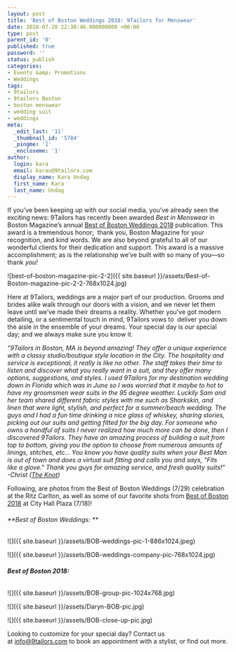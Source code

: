```yaml
---
layout: post
title: 'Best of Boston Weddings 2018: 9Tailors for Menswear'
date: 2018-07-20 22:38:46.000000000 +00:00
type: post
parent_id: '0'
published: true
password: ''
status: publish
categories:
- Events &amp; Promotions
- Weddings
tags:
- 9tailors
- 9tailors Boston
- boston menswear
- wedding suit
- weddings
meta:
  _edit_last: '11'
  _thumbnail_id: '5784'
  _pingme: '1'
  _encloseme: '1'
author:
  login: kara
  email: karau@9tailors.com
  display_name: Kara Undag
  first_name: Kara
  last_name: Undag
---
```

If you’ve been keeping up with our social media, you’ve already seen the exciting news: 9Tailors has recently been awarded _Best in Menswear_ in Boston Magazine’s annual [Best of Boston Weddings 2018](https://www.bostonmagazine.com/weddings/2018/06/12/best-of-boston-weddings-2018/) publication. This award is a tremendous honor;  thank you, Boston Magazine for your recognition, and kind words. We are also beyond grateful to all of our wonderful clients for their dedication and support. This award is a massive accomplishment; as is the relationship we’ve built with so many of you—so thank _you!_

![best-of-boston-magazine-pic-2-2]({{ site.baseurl }}/assets/Best-of-Boston-magazine-pic-2-2-768x1024.jpg)

Here at 9Tailors, weddings are a major part of our production. Grooms _and_ brides alike walk through our doors with a vision, and we never let them leave until we’ve made their dreams a reality. Whether you’ve got modern detailing, or a sentimental touch in mind, 9Tailors vows to  deliver you down the aisle in the ensemble of your dreams. Your special day is _our_ special day; and we always make sure you know it.

_"9Tailors in Boston, MA is beyond amazing! They offer a unique experience with a classy studio/boutique style location in the City. The hospitality and service is exceptional, it really is like no other. The staff takes their time to listen and discover what you really want in a suit, and they offer many options, suggestions, and styles. I used 9Tailors for my destination wedding down in Florida which was in June so I was worried that it maybe to hot to have my groomsmen wear suits in the 95 degree weather. Luckily Sam and her team shared different fabric styles with me such as Sharkskin, and linen that were light, stylish, and perfect for a summer/beach wedding. The guys and I had a fun time drinking a nice glass of whiskey, sharing stories, picking out our suits and getting fitted for the big day. For someone who owns a handful of suits I never realized how much more can be done, then I discovered 9Tailors. They have an amazing process of building a suit from top to bottom, giving you the option to choose from numerous amounts of linings, stitches, etc... You know you have quality suits when your Best Man is out of town and does a virtual suit fitting and calls you and says, "Fits like a glove." Thank you guys for amazing service, and fresh quality suits!" -Christ ([The Knot](https://www.theknot.com/marketplace/9tailors-boston-ma-449981))_

Following, are photos from the Best of Boston Weddings (7/29) celebration at the Ritz Carlton, as well as some of our favorite shots from [Best of Boston 2018](https://www.bostonmagazine.com/best-of-boston/year/2018/) at City Hall Plaza (7/18)! 

###### **Best of Boston Weddings: **

![]({{ site.baseurl }}/assets/BOB-weddings-pic-1-886x1024.jpeg)

![]({{ site.baseurl }}/assets/BOB-weddings-company-pic-768x1024.jpg)

###### **Best of Boston 2018:**

![]({{ site.baseurl }}/assets/BOB-group-pic-1024x768.jpg)

![]({{ site.baseurl }}/assets/Daryn-BOB-pic.jpg)

![]({{ site.baseurl }}/assets/BOB-close-up-pic.jpg)

Looking to customize for your special day? Contact us at [info@9tailors.com](mailto:info@9tailors.com) to book an appointment with a stylist, or find out more.